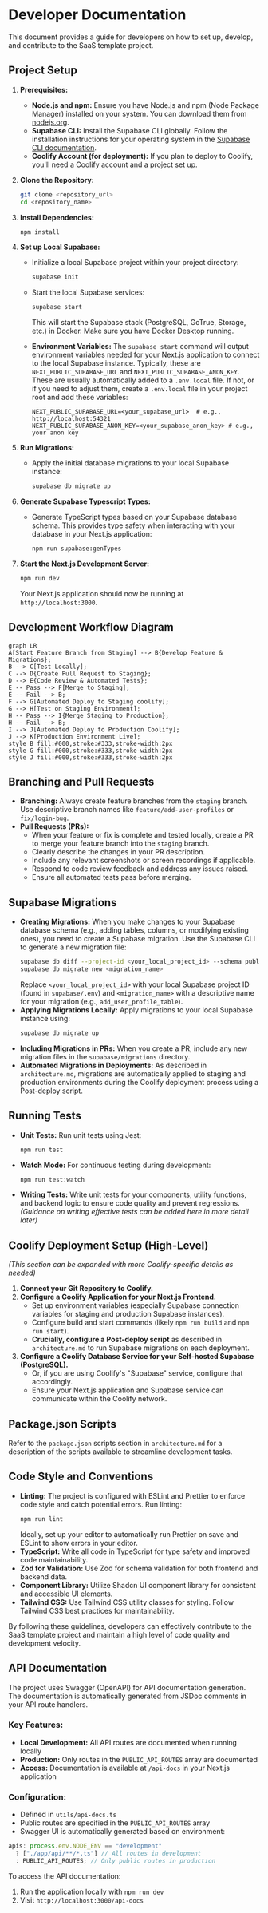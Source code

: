 # Developer Documentation

This document provides a guide for developers on how to set up, develop, and contribute to the SaaS template project.

## Project Setup

1.  **Prerequisites:**

    - **Node.js and npm:** Ensure you have Node.js and npm (Node Package Manager) installed on your system. You can download them from [nodejs.org](https://nodejs.org/).
    - **Supabase CLI:** Install the Supabase CLI globally. Follow the installation instructions for your operating system in the [Supabase CLI documentation](https://supabase.com/docs/reference/cli/install).
    - **Coolify Account (for deployment):** If you plan to deploy to Coolify, you'll need a Coolify account and a project set up.

2.  **Clone the Repository:**

    ```bash
    git clone <repository_url>
    cd <repository_name>
    ```

3.  **Install Dependencies:**

    ```bash
    npm install
    ```

4.  **Set up Local Supabase:**

    - Initialize a local Supabase project within your project directory:
      ```bash
      supabase init
      ```
    - Start the local Supabase services:
      ```bash
      supabase start
      ```
      This will start the Supabase stack (PostgreSQL, GoTrue, Storage, etc.) in Docker. Make sure you have Docker Desktop running.
    - **Environment Variables:** The `supabase start` command will output environment variables needed for your Next.js application to connect to the local Supabase instance. Typically, these are `NEXT_PUBLIC_SUPABASE_URL` and `NEXT_PUBLIC_SUPABASE_ANON_KEY`. These are usually automatically added to a `.env.local` file. If not, or if you need to adjust them, create a `.env.local` file in your project root and add these variables:

      ```env
      NEXT_PUBLIC_SUPABASE_URL=<your_supabase_url>  # e.g., http://localhost:54321
      NEXT_PUBLIC_SUPABASE_ANON_KEY=<your_supabase_anon_key> # e.g., your anon key
      ```

5.  **Run Migrations:**

    - Apply the initial database migrations to your local Supabase instance:
      ```bash
      supabase db migrate up
      ```

6.  **Generate Supabase Typescript Types:**

    - Generate TypeScript types based on your Supabase database schema. This provides type safety when interacting with your database in your Next.js application:
      ```bash
      npm run supabase:genTypes
      ```

7.  **Start the Next.js Development Server:**
    ```bash
    npm run dev
    ```
    Your Next.js application should now be running at `http://localhost:3000`.

## Development Workflow Diagram

```mermaid
graph LR
A[Start Feature Branch from Staging] --> B{Develop Feature & Migrations};
B --> C[Test Locally];
C --> D{Create Pull Request to Staging};
D --> E{Code Review & Automated Tests};
E -- Pass --> F[Merge to Staging];
E -- Fail --> B;
F --> G[Automated Deploy to Staging coolify];
G --> H[Test on Staging Environment];
H -- Pass --> I{Merge Staging to Production};
H -- Fail --> B;
I --> J[Automated Deploy to Production Coolify];
J --> K[Production Environment Live];
style B fill:#000,stroke:#333,stroke-width:2px
style G fill:#000,stroke:#333,stroke-width:2px
style J fill:#000,stroke:#333,stroke-width:2px
```

## Branching and Pull Requests

- **Branching:** Always create feature branches from the `staging` branch. Use descriptive branch names like `feature/add-user-profiles` or `fix/login-bug`.
- **Pull Requests (PRs):**
  - When your feature or fix is complete and tested locally, create a PR to merge your feature branch into the `staging` branch.
  - Clearly describe the changes in your PR description.
  - Include any relevant screenshots or screen recordings if applicable.
  - Respond to code review feedback and address any issues raised.
  - Ensure all automated tests pass before merging.

## Supabase Migrations

- **Creating Migrations:** When you make changes to your Supabase database schema (e.g., adding tables, columns, or modifying existing ones), you need to create a Supabase migration. Use the Supabase CLI to generate a new migration file:
  ```bash
  supabase db diff --project-id <your_local_project_id> --schema public
  supabase db migrate new <migration_name>
  ```
  Replace `<your_local_project_id>` with your local Supabase project ID (found in `supabase/.env`) and `<migration_name>` with a descriptive name for your migration (e.g., `add_user_profile_table`).
- **Applying Migrations Locally:** Apply migrations to your local Supabase instance using:
  ```bash
  supabase db migrate up
  ```
- **Including Migrations in PRs:** When you create a PR, include any new migration files in the `supabase/migrations` directory.
- **Automated Migrations in Deployments:** As described in `architecture.md`, migrations are automatically applied to staging and production environments during the Coolify deployment process using a Post-deploy script.

## Running Tests

- **Unit Tests:** Run unit tests using Jest:
  ```bash
  npm run test
  ```
- **Watch Mode:** For continuous testing during development:
  ```bash
  npm run test:watch
  ```
- **Writing Tests:** Write unit tests for your components, utility functions, and backend logic to ensure code quality and prevent regressions. _(Guidance on writing effective tests can be added here in more detail later)_

## Coolify Deployment Setup (High-Level)

_(This section can be expanded with more Coolify-specific details as needed)_

1.  **Connect your Git Repository to Coolify.**
2.  **Configure a Coolify Application for your Next.js Frontend.**
    - Set up environment variables (especially Supabase connection variables for staging and production Supabase instances).
    - Configure build and start commands (likely `npm run build` and `npm run start`).
    - **Crucially, configure a Post-deploy script** as described in `architecture.md` to run Supabase migrations on each deployment.
3.  **Configure a Coolify Database Service for your Self-hosted Supabase (PostgreSQL).**
    - Or, if you are using Coolify's "Supabase" service, configure that accordingly.
    - Ensure your Next.js application and Supabase service can communicate within the Coolify network.

## Package.json Scripts

Refer to the `package.json` scripts section in `architecture.md` for a description of the scripts available to streamline development tasks.

## Code Style and Conventions

- **Linting:** The project is configured with ESLint and Prettier to enforce code style and catch potential errors. Run linting:
  ```bash
  npm run lint
  ```
  Ideally, set up your editor to automatically run Prettier on save and ESLint to show errors in your editor.
- **TypeScript:** Write all code in TypeScript for type safety and improved code maintainability.
- **Zod for Validation:** Use Zod for schema validation for both frontend and backend data.
- **Component Library:** Utilize Shadcn UI component library for consistent and accessible UI elements.
- **Tailwind CSS:** Use Tailwind CSS utility classes for styling. Follow Tailwind CSS best practices for maintainability.

By following these guidelines, developers can effectively contribute to the SaaS template project and maintain a high level of code quality and development velocity.

## API Documentation

The project uses Swagger (OpenAPI) for API documentation generation. The documentation is automatically generated from JSDoc comments in your API route handlers.

### Key Features:

- **Local Development:** All API routes are documented when running locally
- **Production:** Only routes in the `PUBLIC_API_ROUTES` array are documented
- **Access:** Documentation is available at `/api-docs` in your Next.js application

### Configuration:

- Defined in `utils/api-docs.ts`
- Public routes are specified in the `PUBLIC_API_ROUTES` array
- Swagger UI is automatically generated based on environment:

```typescript
apis: process.env.NODE_ENV == "development"
  ? ["./app/api/**/*.ts"] // All routes in development
  : PUBLIC_API_ROUTES; // Only public routes in production
```

To access the API documentation:

1. Run the application locally with `npm run dev`
2. Visit `http://localhost:3000/api-docs`

